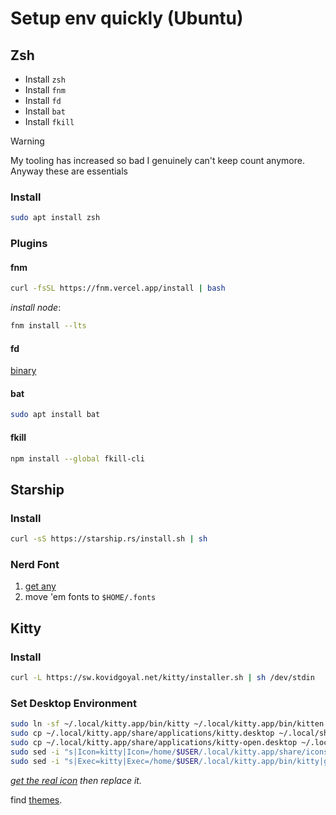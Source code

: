 # Setup env quickly (Ubuntu)

## Zsh

- Install `zsh`
- Install `fnm`
- Install `fd`
- Install `bat`
- Install `fkill`

> [!WARNING]
> My tooling has increased so bad I genuinely can't keep count anymore. Anyway these are essentials

### Install

```bash
sudo apt install zsh
```

### Plugins

#### fnm

```bash
curl -fsSL https://fnm.vercel.app/install | bash
```

_install node_:
```bash
fnm install --lts
```

#### fd

[binary](https://github.com/sharkdp/fd?tab=readme-ov-file#installation)

#### bat

```bash
sudo apt install bat
```

#### fkill

```bash
npm install --global fkill-cli
```

## Starship

### Install

```bash
curl -sS https://starship.rs/install.sh | sh
```

### Nerd Font

1. [get any](https://www.nerdfonts.com/)
2. move 'em fonts to `$HOME/.fonts`

## Kitty

### Install

```bash
curl -L https://sw.kovidgoyal.net/kitty/installer.sh | sh /dev/stdin
```

### Set Desktop Environment

```bash
sudo ln -sf ~/.local/kitty.app/bin/kitty ~/.local/kitty.app/bin/kitten /usr/bin/
sudo cp ~/.local/kitty.app/share/applications/kitty.desktop ~/.local/share/applications/
sudo cp ~/.local/kitty.app/share/applications/kitty-open.desktop ~/.local/share/applications/
sudo sed -i "s|Icon=kitty|Icon=/home/$USER/.local/kitty.app/share/icons/hicolor/256x256/apps/kitty.png|g" ~/.local/share/applications/kitty*.desktop
sudo sed -i "s|Exec=kitty|Exec=/home/$USER/.local/kitty.app/bin/kitty|g" ~/.local/share/applications/kitty*.desktop
```

_[get the real icon](https://github.com/kovidgoyal/kitty/issues/3618) then replace it._

find [themes](https://ismailefe.org/blog/favorite_themes/).
